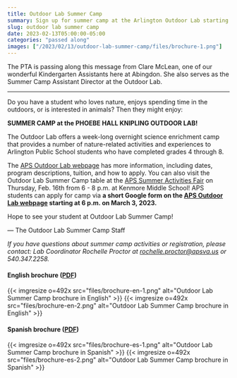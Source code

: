 ```yaml
---
title: Outdoor Lab Summer Camp
summary: Sign up for summer camp at the Arlington Outdoor Lab starting on March 3.
slug: outdoor lab summer camp
date: 2023-02-13T05:00:00-05:00
categories: "passed along"
images: ["/2023/02/13/outdoor-lab-summer-camp/files/brochure-1.png"]
---
```


The PTA is passing along this message from Clare McLean, one of our wonderful Kindergarten Assistants here at Abingdon. She also serves as the Summer Camp Assistant Director at the Outdoor Lab.

---

Do you have a student who loves nature, enjoys spending time in the outdoors, or is interested in animals? Then they might enjoy:

**SUMMER CAMP at the PHOEBE HALL KNIPLING OUTDOOR LAB!**

The Outdoor Lab offers a week-long overnight science enrichment camp that provides a number of nature-related activities and experiences to Arlington Public School students who have completed grades 4 through 8.

The [APS Outdoor Lab webpage](https://www.apsva.us/science/outdoor-lab/) has more information, including dates, program descriptions, tuition, and how to apply. You can also visit the Outdoor Lab Summer Camp table at the [APS Summer Activities Fair](https://www.apsva.us/summerfair/) on Thursday, Feb. 16th from 6 - 8 p.m. at Kenmore Middle School! APS students can apply for camp via **a short Google form on the [APS Outdoor Lab webpage](https://www.apsva.us/science/outdoor-lab/) starting at 6 p.m. on March 3, 2023.** 

Hope to see your student at Outdoor Lab Summer Camp!

— The Outdoor Lab Summer Camp Staff

*If you have questions about summer camp activities or registration, please contact: Lab Coordinator Rochelle Proctor at [rochelle.proctor@apsva.us](mailto:rochelle.proctor@apsva.us) or 540.347.2258.*

#### English brochure ([PDF](files/brochure.pdf))
{{< imgresize o=492x src="files/brochure-en-1.png" alt="Outdoor Lab Summer Camp brochure in English" >}}
{{< imgresize o=492x src="files/brochure-en-2.png" alt="Outdoor Lab Summer Camp brochure in English" >}}

#### Spanish brochure ([PDF](files/brochure-es.pdf))
{{< imgresize o=492x src="files/brochure-es-1.png" alt="Outdoor Lab Summer Camp brochure in Spanish" >}}
{{< imgresize o=492x src="files/brochure-es-2.png" alt="Outdoor Lab Summer Camp brochure in Spanish" >}}